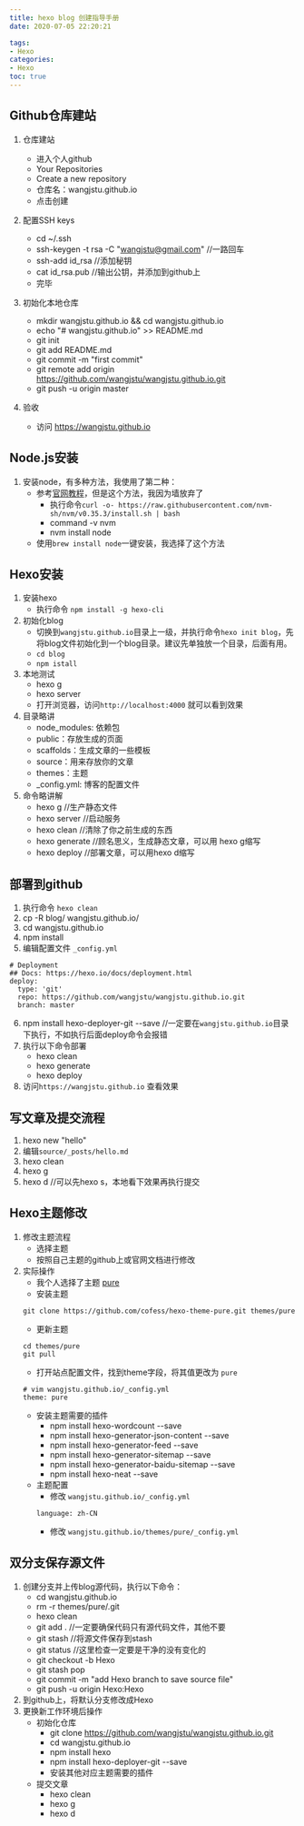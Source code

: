 ```yaml
---
title: hexo blog 创建指导手册
date: 2020-07-05 22:20:21

tags:
- Hexo
categories:
- Hexo 
toc: true
---
```


## Github仓库建站
1.  仓库建站
    * 进入个人github
    * Your Repositories
    * Create a new repository
    * 仓库名：wangjstu.github.io
    * 点击创建

2.  配置SSH keys
    * cd ~/.ssh
    * ssh-keygen -t rsa -C "wangjstu@gmail.com"  //一路回车
    * ssh-add id_rsa //添加秘钥
    * cat id_rsa.pub  //输出公钥，并添加到github上
    * 完毕
    
3.  初始化本地仓库
    * mkdir wangjstu.github.io && cd wangjstu.github.io
    * echo "# wangjstu.github.io" >> README.md
    * git init
    * git add README.md
    * git commit -m "first commit"
    * git remote add origin https://github.com/wangjstu/wangjstu.github.io.git
    * git push -u origin master
 
 4. 验收
    * 访问 https://wangjstu.github.io

## Node.js安装
1.  安装node，有多种方法，我使用了第二种：
    * 参考[官网教程](https://docs.npmjs.com/downloading-and-installing-node-js-and-npm#osx-or-linux-node-version-managers)，但是这个方法，我因为墙放弃了
        * 执行命令`curl -o- https://raw.githubusercontent.com/nvm-sh/nvm/v0.35.3/install.sh | bash`
        * command -v nvm
        * nvm install node
    * 使用`brew install node`一键安装，我选择了这个方法


## Hexo安装
1.  安装hexo
    * 执行命令 `npm install -g hexo-cli`
2.  初始化blog
    * 切换到`wangjstu.github.io`目录上一级，并执行命令`hexo init blog`，先将blog文件初始化到一个blog目录。建议先单独放一个目录，后面有用。
    * `cd blog`
    * `npm istall`
3.  本地测试
    * hexo g
    * hexo server
    * 打开浏览器，访问`http://localhost:4000` 就可以看到效果
4.  目录略讲
    * node_modules: 依赖包
    * public：存放生成的页面
    * scaffolds：生成文章的一些模板
    * source：用来存放你的文章
    * themes：主题
    * \_config.yml: 博客的配置文件
5.  命令略讲解
    * hexo g   //生产静态文件
    * hexo server   //启动服务
    * hexo clean   //清除了你之前生成的东西
    * hexo generate   //顾名思义，生成静态文章，可以用 hexo g缩写
    * hexo deploy   //部署文章，可以用hexo d缩写

## 部署到github
1.  执行命令 `hexo clean`
2.  cp -R blog/ wangjstu.github.io/
3.  cd wangjstu.github.io
4.  npm install
5.  编辑配置文件 `_config.yml`
```config
# Deployment
## Docs: https://hexo.io/docs/deployment.html
deploy:
  type: 'git'
  repo: https://github.com/wangjstu/wangjstu.github.io.git
  branch: master
```
6.  npm install hexo-deployer-git --save  //一定要在`wangjstu.github.io`目录下执行，不如执行后面deploy命令会报错
7.  执行以下命令部署
    * hexo clean
    * hexo generate
    * hexo deploy
8.  访问`https://wangjstu.github.io` 查看效果


## 写文章及提交流程
1.  hexo new "hello"
2.  编辑`source/_posts/hello.md`
3.  hexo clean
4.  hexo g
5.  hexo d   //可以先hexo s，本地看下效果再执行提交


## Hexo主题修改

1.  修改主题流程
    *  选择主题
    *  按照自己主题的github上或官网文档进行修改
2.  实际操作
    * 我个人选择了主题 [pure](https://github.com/cofess/hexo-theme-pure/blob/master/README.cn.md)
    * 安装主题
    ```CODE
    git clone https://github.com/cofess/hexo-theme-pure.git themes/pure
    ```
    * 更新主题
    ```CODE
    cd themes/pure
    git pull
    ```
    * 打开站点配置文件，找到theme字段，将其值更改为 `pure`
    ```CODE
    # vim wangjstu.github.io/_config.yml
    theme: pure
    ```
    * 安装主题需要的插件
        * npm install hexo-wordcount --save
        * npm install hexo-generator-json-content --save
        * npm install hexo-generator-feed --save
        * npm install hexo-generator-sitemap --save
        * npm install hexo-generator-baidu-sitemap --save
        * npm install hexo-neat --save
    * 主题配置
        * 修改 `wangjstu.github.io/_config.yml`
        ```CODE
        language: zh-CN
        ```
        * 修改 `wangjstu.github.io/themes/pure/_config.yml`

## 双分支保存源文件
1.  创建分支并上传blog源代码，执行以下命令：
    *  cd wangjstu.github.io
    *  rm -r themes/pure/.git
    *  hexo clean
    *  git add .  //一定要确保代码只有源代码文件，其他不要
    *  git stash  //将源文件保存到stash
    *  git status //这里检查一定要是干净的没有变化的
    *  git checkout -b Hexo
    *  git stash pop
    *  git commit -m "add Hexo branch to save source file"
    *  git push -u origin Hexo:Hexo
2.  到github上，将默认分支修改成Hexo
3.  更换新工作环境后操作
    *  初始化仓库
        *  git clone https://github.com/wangjstu/wangjstu.github.io.git
        *  cd wangjstu.github.io
        *  npm install hexo
        *  npm install hexo-deployer-git --save
        *  安装其他对应主题需要的插件
    *  提交文章
        *  hexo clean
        *  hexo g
        *  hexo d
